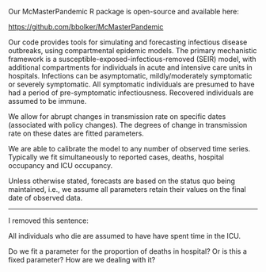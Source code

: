 
Our McMasterPandemic R package is open-source and available here:

  https://github.com/bbolker/McMasterPandemic

Our code provides tools for simulating and forecasting infectious
disease outbreaks, using compartmental epidemic models. The primary
mechanistic framework is a susceptible-exposed-infectious-removed
(SEIR) model, with additional compartments for individuals in acute
and intensive care units in hospitals. Infections can be asymptomatic,
mildly/moderately symptomatic or severely symptomatic. All symptomatic
individuals are presumed to have had a period of pre-symptomatic
infectiousness. Recovered individuals are assumed to be immune.

We allow for abrupt changes in transmission rate on specific dates
(associated with policy changes). The degrees of change in
transmission rate on these dates are fitted parameters.

We are able to calibrate the model to any number of observed time
series. Typically we fit simultaneously to reported cases, deaths,
hospital occupancy and ICU occupancy.

Unless otherwise stated, forecasts are based on the status quo being
maintained, i.e., we assume all parameters retain their values on the
final date of observed data.

----

I removed this sentence:

All individuals who die are assumed to have have spent time in the
ICU.

Do we fit a parameter for the proportion of deaths in hospital? Or is
this a fixed parameter? How are we dealing with it?
